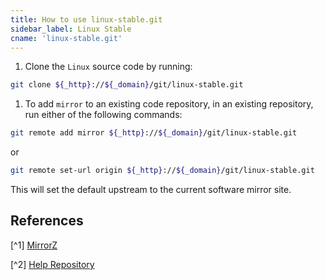 ```yaml
---
title: How to use linux-stable.git
sidebar_label: Linux Stable
cname: 'linux-stable.git'
---
```


1. Clone the `Linux` source code by running:

```bash varcode
git clone ${_http}://${_domain}/git/linux-stable.git
```

 
1. To add `mirror` to an existing code repository, in an existing repository, run either of the following commands:

```bash varcode
git remote add mirror ${_http}://${_domain}/git/linux-stable.git
```

or

```bash varcode
git remote set-url origin ${_http}://${_domain}/git/linux-stable.git
```

This will set the default upstream to the current software mirror site.

## References

[^1] [MirrorZ](https://mirrors.cernet.edu.cn/about) 

[^2] [Help Repository](https://github.com/mirrorz-org/mirrorz-help) 
